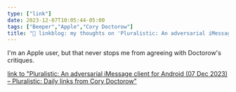 ```yaml
---
type: ["link"]
date: 2023-12-07T10:05:44-05:00
tags: ["Beeper","Apple","Cory Doctorow"]
title: "🔗 linkblog: my thoughts on 'Pluralistic: An adversarial iMessage client for Android (07 Dec 2023) – Pluralistic: Daily links from Cory Doctorow'"
---
```

I'm an Apple user, but that never stops me from agreeing with Doctorow's critiques.

[link to "Pluralistic: An adversarial iMessage client for Android (07 Dec 2023) – Pluralistic: Daily links from Cory Doctorow"](https://pluralistic.net/2023/12/07/blue-bubbles-for-all/)
